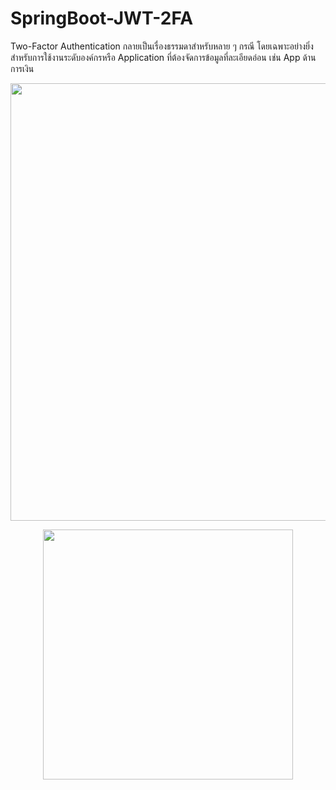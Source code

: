 # SpringBoot-JWT-2FA

Two-Factor Authentication กลายเป็นเรื่องธรรมดาสำหรับหลาย ๆ กรณี โดยเฉพาะอย่างยิ่งสำหรับการใช้งานระดับองค์กรหรือ Application ที่ต้องจัดการข้อมูลที่ละเอียดอ่อน เช่น App ด้านการเงิน

<p align="center">
  <img src="https://user-images.githubusercontent.com/15135199/107857637-1c904780-6e62-11eb-8f71-d2f59841ad73.JPG" width="700">
</p>

<p align="center">
  <img src="https://user-images.githubusercontent.com/15135199/108252416-321baf00-718b-11eb-93dc-dd5c36b0c5c5.JPG" width="400">
</p>


